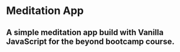 # Meditation App
## A simple meditation app build with Vanilla JavaScript for the beyond bootcamp course.
